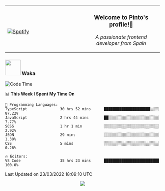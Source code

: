 <table width="100%" align="center"> 
  <tr>
  <td width="50%">
      
&nbsp; <br> [![Spotify](https://novatorem-zeta-rust.vercel.app/api/spotify)](https://open.spotify.com/user/novatorem-zeta-rust)

  </td>
  <td width="50%">
    <h3 align="center">Welcome to Pinto's profile!👋</h3>
    <p align="center"><em>A passionate frontend developer from Spain</em></p>
  </td>
  </table>

### <img src="https://media.giphy.com/media/VgCDAzcKvsR6OM0uWg/giphy.gif" width="50"> Waka

  <!--START_SECTION:waka-->
![Code Time](http://img.shields.io/badge/Code%20Time-185%20hrs%2057%20mins-blue)

📊 **This Week I Spent My Time On** 

```text
💬 Programming Languages: 
TypeScript               30 hrs 52 mins      █████████████████████░░░░   87.22% 
JavaScript               2 hrs 44 mins       ██░░░░░░░░░░░░░░░░░░░░░░░   7.77% 
SCSS                     1 hr 1 min          ░░░░░░░░░░░░░░░░░░░░░░░░░   2.92% 
JSON                     29 mins             ░░░░░░░░░░░░░░░░░░░░░░░░░   1.38% 
CSS                      5 mins              ░░░░░░░░░░░░░░░░░░░░░░░░░   0.26%

🔥 Editors: 
VS Code                  35 hrs 23 mins      █████████████████████████   100.0%

```


 Last Updated on 23/03/2022 18:09:10 UTC
<!--END_SECTION:waka-->

<div align="center">
<img src="https://github-readme-stats-gilt-tau.vercel.app/api/top-langs/?username=pinto-hub&layout=compact&theme=dracula" />
</div>
